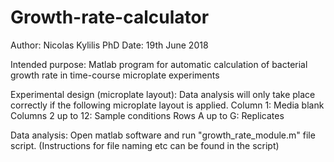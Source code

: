 # Growth-rate-calculator
Author: Nicolas Kylilis PhD
Date: 19th June 2018

Intended purpose:
Matlab program for automatic calculation of bacterial growth rate in time-course microplate experiments

Experimental design (microplate layout):
Data analysis will only take place correctly if the following microplate layout is applied.
Column 1: Media blank
Columns 2 up to 12: Sample conditions
Rows A up to G: Replicates

Data analysis:
Open matlab software and run "growth_rate_module.m" file script. (Instructions for file naming etc can be found in the script)
